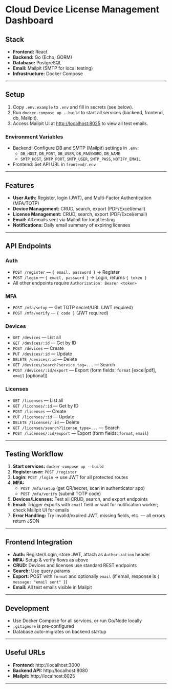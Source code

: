 # Cloud Device License Management Dashboard

## Stack

- **Frontend:** React
- **Backend:** Go (Echo, GORM)
- **Database:** PostgreSQL
- **Email:** Mailpit (SMTP for local testing)
- **Infrastructure:** Docker Compose

---

## Setup

1. Copy `.env.example` to `.env` and fill in secrets (see below).
2. Run `docker-compose up --build` to start all services (backend, frontend, db, Mailpit).
3. Access Mailpit UI at [http://localhost:8025](http://localhost:8025) to view all test emails.

### Environment Variables

- Backend: Configure DB and SMTP (Mailpit) settings in `.env`:
  - `DB_HOST`, `DB_PORT`, `DB_USER`, `DB_PASSWORD`, `DB_NAME`
  - `SMTP_HOST`, `SMTP_PORT`, `SMTP_USER`, `SMTP_PASS`, `NOTIFY_EMAIL`
- Frontend: Set API URL in `frontend/.env`

---

## Features

- **User Auth:** Register, login (JWT), and Multi-Factor Authentication (MFA/TOTP)
- **Device Management:** CRUD, search, export (PDF/Excel/email)
- **License Management:** CRUD, search, export (PDF/Excel/email)
- **Email:** All emails sent via Mailpit for local testing
- **Notifications:** Daily email summary of expiring licenses

---

## API Endpoints

### Auth

- `POST /register` — `{ email, password }` → Register
- `POST /login` — `{ email, password }` → Login, returns `{ token }`
- All other endpoints require `Authorization: Bearer <token>`

### MFA

- `POST /mfa/setup` — Get TOTP secret/URL (JWT required)
- `POST /mfa/verify` — `{ code }` (JWT required)

### Devices

- `GET /devices` — List all
- `GET /devices/:id` — Get by ID
- `POST /devices` — Create
- `PUT /devices/:id` — Update
- `DELETE /devices/:id` — Delete
- `GET /devices/search?service_tag=...` — Search
- `POST /devices/:id/export` — Export (form fields: `format` [excel|pdf], `email` [optional])

### Licenses

- `GET /licenses` — List all
- `GET /licenses/:id` — Get by ID
- `POST /licenses` — Create
- `PUT /licenses/:id` — Update
- `DELETE /licenses/:id` — Delete
- `GET /licenses/search?license_type=...` — Search
- `POST /licenses/:id/export` — Export (form fields: `format`, `email`)

---

## Testing Workflow

1. **Start services:** `docker-compose up --build`
2. **Register user:** `POST /register`
3. **Login:** `POST /login` → use JWT for all protected routes
4. **MFA:**
   - `POST /mfa/setup` (get QR/secret, scan in authenticator app)
   - `POST /mfa/verify` (submit TOTP code)
5. **Devices/Licenses:** Test all CRUD, search, and export endpoints
6. **Email:** Trigger exports with `email` field or wait for notification worker; check Mailpit UI for emails
7. **Error Handling:** Try invalid/expired JWT, missing fields, etc. — all errors return JSON

---

## Frontend Integration

- **Auth:** Register/Login, store JWT, attach as `Authorization` header
- **MFA:** Setup & verify flows as above
- **CRUD:** Devices and licenses use standard REST endpoints
- **Search:** Use query params
- **Export:** POST with `format` and optionally `email` (if email, response is `{ message: "email sent" }`)
- **Email:** All test emails visible in Mailpit

---

## Development

- Use Docker Compose for all services, or run Go/Node locally
- `.gitignore` is pre-configured
- Database auto-migrates on backend startup

---

## Useful URLs

- **Frontend:** http://localhost:3000
- **Backend API:** http://localhost:8080
- **Mailpit:** http://localhost:8025

---
